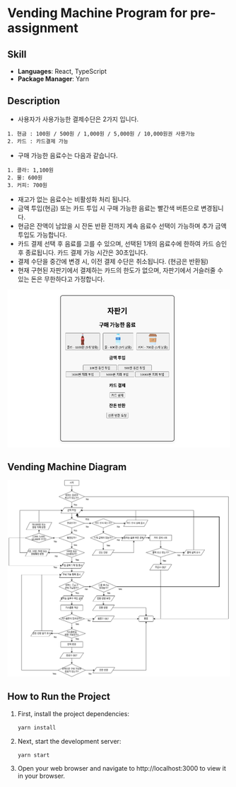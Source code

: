 # Vending Machine Program for pre-assignment

## Skill

- **Languages**: React, TypeScript
- **Package Manager**: Yarn

## Description
- 사용자가 사용가능한 결제수단은 2가지 입니다.
```
1. 현금 : 100원 / 500원 / 1,000원 / 5,000원 / 10,000원권 사용가능
2. 카드 : 카드결제 가능
```
- 구매 가능한 음료수는 다음과 같습니다.
```
1. 콜라: 1,100원
2. 물: 600원
3. 커피: 700원
```
- 재고가 없는 음료수는 비활성화 처리 됩니다.
- 금액 투입(현금) 또는 카드 투입 시 구매 가능한 음료는 빨간색 버튼으로 변경됩니다.
- 현금은 잔액이 남았을 시 잔돈 반환 전까지 계속 음료수 선택이 가능하며 추가 금액 투입도 가능합니다.
- 카드 결제 선택 후 음료를 고를 수 있으며, 선택된 1개의 음료수에 한하여 카드 승인 후 종료됩니다. 카드 결제 가능 시간은 30초입니다.
- 결제 수단을 중간에 변경 시, 이전 결제 수단은 취소됩니다. (현금은 반환됨)
- 현재 구현된 자판기에서 결제하는 카드의 한도가 없으며, 자판기에서 거슬러줄 수 있는 돈은 무한하다고 가정합니다.

![Alt text](/public/vending-machine-preview.png)

## Vending Machine Diagram

![Alt text](/public/vending-machine-diagram.png)

## How to Run the Project

1. First, install the project dependencies:

   ```bash
   yarn install
   ```

2. Next, start the development server:
   ```bash
   yarn start
   ```
3. Open your web browser and navigate to http://localhost:3000 to view it in your browser.
